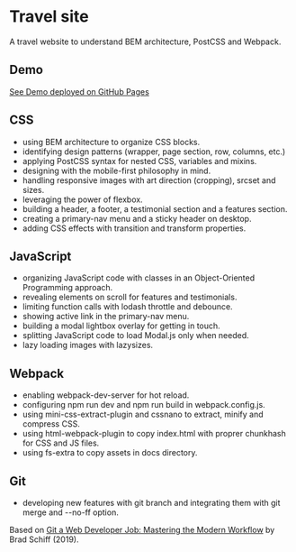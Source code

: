 # Travel site

A travel website to understand BEM architecture, PostCSS and Webpack.

## Demo

[See Demo deployed on GitHub Pages](https://solygambas.github.io/html-css-travel-site/)

## CSS

- using BEM architecture to organize CSS blocks.
- identifying design patterns (wrapper, page section, row, columns, etc.)
- applying PostCSS syntax for nested CSS, variables and mixins.
- designing with the mobile-first philosophy in mind.
- handling responsive images with art direction (cropping), srcset and sizes.
- leveraging the power of flexbox.
- building a header, a footer, a testimonial section and a features section.
- creating a primary-nav menu and a sticky header on desktop.
- adding CSS effects with transition and transform properties.

## JavaScript

- organizing JavaScript code with classes in an Object-Oriented Programming approach.
- revealing elements on scroll for features and testimonials.
- limiting function calls with lodash throttle and debounce.
- showing active link in the primary-nav menu.
- building a modal lightbox overlay for getting in touch.
- splitting JavaScript code to load Modal.js only when needed.
- lazy loading images with lazysizes.

## Webpack

- enabling webpack-dev-server for hot reload.
- configuring npm run dev and npm run build in webpack.config.js.
- using mini-css-extract-plugin and cssnano to extract, minify and compress CSS.
- using html-webpack-plugin to copy index.html with proprer chunkhash for CSS and JS files.
- using fs-extra to copy assets in docs directory.

## Git

- developing new features with git branch and integrating them with git merge and --no-ff option.

Based on [Git a Web Developer Job: Mastering the Modern Workflow](https://www.udemy.com/course/git-a-web-developer-job-mastering-the-modern-workflow/) by Brad Schiff (2019).
